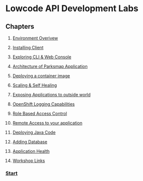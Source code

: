 # Lowcode API Development Labs  


## Chapters  
1. [Environment Overivew](./01%20-%20Environment%20Overview.MD)  
2. [Installing Client](./02%20-%20Installing%20Client.MD)  
3. [Exploring CLI & Web Console](./03%20-%20Exploring%20CLI%20%26%20Web%20Console.MD)  
4. [Architecture of Parksmap Application](./04%20-%20Application%20Architecture.MD)  
5. [Deploying a container image](./05%20-%20Deploying%20a%20container%20image.MD)  
6. [Scaling & Self Healing](./06%20-%20Scaling%20and%20Healing.MD)  
7. [Exposing Applications to outside world](./07%20-%20Exposing%20Applications%20to%20outside%20world.MD)  
8. [OpenShift Logging Capabilities](./08%20-%20OpenShift%20Logging%20Capabilities.MD)  
9. [Role Based Access Control](./09%20-%20Role%20Based%20Access%20Control.MD)  
10. [Remote Access to your application](./10%20-%20Remote%20Access%20to%20Application.MD)  
11. [Deploying Java Code](./11%20-%20Deploying%20Java%20Code.MD)  
12. [Adding Database](./12%20-%20Adding%20Database.MD)  
13. [Application Health](./13%20-%20Application%20Health.MD)  

14. [Workshop Links](./14%20-%20Workshop%20Links.MD) 



<p align="center">
  <h3><a href="/01%20-%20Environment%20Overview.MD">Start</a></h3>
</p>
